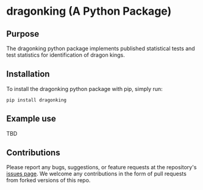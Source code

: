 # dragonking (A Python Package)

## Purpose

The dragonking python package implements published statistical tests and test statistics for identification of dragon kings.

## Installation

To install the dragonking python package with pip, simply run:

```
pip install dragonking
```

## Example use

TBD

## Contributions

Please report any bugs, suggestions, or feature requests at the repository's [issues page](https://github.com/dcqin17/dragonking). We welcome any contributions in the form of pull requests from forked versions of this repo.
